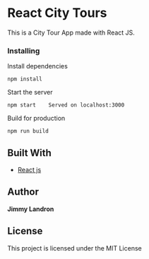 # React City Tours

This is a City Tour App made with React JS.

### Installing

Install dependencies

```
npm install
```

Start the server

```
npm start    Served on localhost:3000
```

Build for production

```
npm run build
```

## Built With

- [React js](https://reactjs.org/)

## Author

**Jimmy Landron**

## License

This project is licensed under the MIT License
